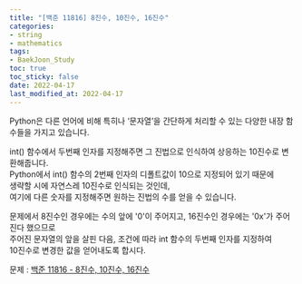 ```yaml
---
title: "[백준 11816] 8진수, 10진수, 16진수"
categories: 
- string
- mathematics
tags:
- BaekJoon_Study
toc: true
toc_sticky: false
date: 2022-04-17
last_modified_at: 2022-04-17
---
```


Python은 다른 언어에 비해 특히나 ‘문자열’을 간단하게 처리할 수 있는 다양한 내장 함수들을 가지고 있습니다.

int() 함수에서 두번째 인자를 지정해주면 그 진법으로 인식하여 상응하는 10진수로 변환해줍니다.  
Python에서 int() 함수의 2번째 인자의 디폴트값이 10으로 지정되어 있기 때문에  
생략할 시에 자연스레 10진수로 인식되는 것인데,  
여기에 다른 숫자를 지정해주면 원하는 진법의 수를 얻을 수 있습니다.

문제에서 8진수인 경우에는 수의 앞에 '0'이 주어지고, 16진수인 경우에는 '0x'가 주어진다 했으므로  
주어진 문자열의 앞을 살핀 다음, 조건에 따라 int 함수의 두번째 인자를 지정하여  
10진수로 변경한 값을 얻어내도록 합시다.

문제 : [백준 11816 - 8진수, 10진수, 16진수](https://www.acmicpc.net/problem/11816)

<script src="https://gist.github.com/Ryumaker/6a0ba5622a450382e057aee2f6764477.js"></script>



